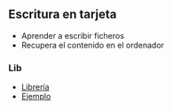 ## Escritura en tarjeta

* Aprender a escribir ficheros
* Recupera el contenido en el ordenador

### Lib

* [Librería](http://arduino.cc/en/Reference/SD)
* [Ejemplo](https://github.com/sparkfun/microSD_Shield/blob/V_1.4/Firmware/SD_Datalogger/SD_Datalogger.ino)



